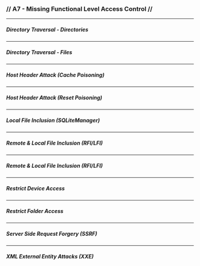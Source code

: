 ### // A7 - Missing Functional Level Access Control //
---
##### Directory Traversal - Directories
---
##### Directory Traversal - Files
---
##### Host Header Attack (Cache Poisoning)
---
##### Host Header Attack (Reset Poisoning)
---
##### Local File Inclusion (SQLiteManager)
---
##### Remote & Local File Inclusion (RFI/LFI)
---
##### Remote & Local File Inclusion (RFI/LFI)
---
##### Restrict Device Access
---
##### Restrict Folder Access
---
##### Server Side Request Forgery (SSRF)
---
##### XML External Entity Attacks (XXE)
